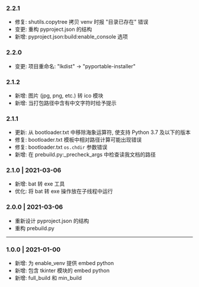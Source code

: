 ### 2.2.1

- 修复: shutils.copytree 拷贝 venv 时报 "目录已存在" 错误
- 变更: 重构 pyproject.json 的结构
- 新增: pyproject.json:build:enable_console 选项

### 2.2.0

- 变更: 项目重命名: "lkdist" -> "pyportable-installer"

### 2.1.2

- 新增: 图片 (jpg, png, etc.) 转 ico 模块
- 新增: 当打包路径中含有中文字符时给予提示

### 2.1.1

- 更新: 从 bootloader.txt 中移除海象运算符, 使支持 Python 3.7 及以下的版本
- 修复: bootloader.txt 模板中相对路径计算可能出现错误
- 修复: bootloader.txt `os.chdir` 参数错误
- 新增: 在 prebuild.py:_precheck_args 中检查读我文档的路径

### 2.1.0 | 2021-03-06

- 新增: bat 转 exe 工具
- 优化: 将 bat 转 exe 操作放在子线程中运行

### 2.0.0 | 2021-03-06

- 重新设计 pyproject.json 的结构
- 重构 prebuild.py

--------------------------------------------------------------------------------

### 1.0.0 | 2021-01-00

- 新增: 为 enable_venv 提供 embed python
- 新增: 包含 tkinter 模块的 embed python
- 新增: full_build 和 min_build
